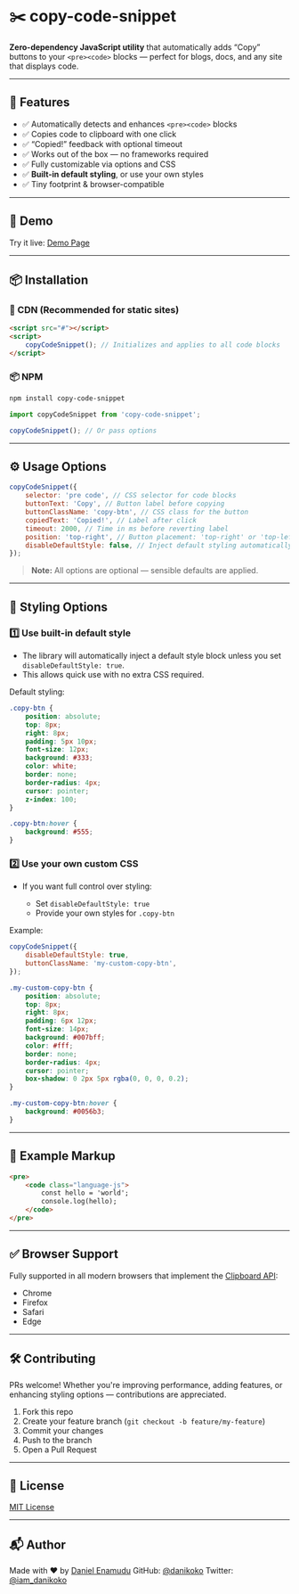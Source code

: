 # ✂️ copy-code-snippet

**Zero-dependency JavaScript utility** that automatically adds “Copy” buttons to your `<pre><code>` blocks — perfect for blogs, docs, and any site that displays code.

---

## 🚀 Features

-   ✅ Automatically detects and enhances `<pre><code>` blocks
-   ✅ Copies code to clipboard with one click
-   ✅ “Copied!” feedback with optional timeout
-   ✅ Works out of the box — no frameworks required
-   ✅ Fully customizable via options and CSS
-   ✅ **Built-in default styling**, or use your own styles
-   ✅ Tiny footprint & browser-compatible

---

## 🧪 Demo

Try it live: [Demo Page](#)

---

## 📦 Installation

### 🔗 CDN (Recommended for static sites)

```html
<script src="#"></script>
<script>
    copyCodeSnippet(); // Initializes and applies to all code blocks
</script>
```

### 📦 NPM

```bash
npm install copy-code-snippet
```

```js
import copyCodeSnippet from 'copy-code-snippet';

copyCodeSnippet(); // Or pass options
```

---

## ⚙️ Usage Options

```js
copyCodeSnippet({
    selector: 'pre code', // CSS selector for code blocks
    buttonText: 'Copy', // Button label before copying
    buttonClassName: 'copy-btn', // CSS class for the button
    copiedText: 'Copied!', // Label after click
    timeout: 2000, // Time in ms before reverting label
    position: 'top-right', // Button placement: 'top-right' or 'top-left'
    disableDefaultStyle: false, // Inject default styling automatically (true = disable)
});
```

> **Note:** All options are optional — sensible defaults are applied.

---

## 🎨 Styling Options

### 1️⃣ Use built-in default style

-   The library will automatically inject a default style block unless you set `disableDefaultStyle: true`.
-   This allows quick use with no extra CSS required.

Default styling:

```css
.copy-btn {
    position: absolute;
    top: 8px;
    right: 8px;
    padding: 5px 10px;
    font-size: 12px;
    background: #333;
    color: white;
    border: none;
    border-radius: 4px;
    cursor: pointer;
    z-index: 100;
}

.copy-btn:hover {
    background: #555;
}
```

### 2️⃣ Use your own custom CSS

-   If you want full control over styling:

    -   Set `disableDefaultStyle: true`
    -   Provide your own styles for `.copy-btn`

Example:

```js
copyCodeSnippet({
    disableDefaultStyle: true,
    buttonClassName: 'my-custom-copy-btn',
});
```

```css
.my-custom-copy-btn {
    position: absolute;
    top: 8px;
    right: 8px;
    padding: 6px 12px;
    font-size: 14px;
    background: #007bff;
    color: #fff;
    border: none;
    border-radius: 4px;
    cursor: pointer;
    box-shadow: 0 2px 5px rgba(0, 0, 0, 0.2);
}

.my-custom-copy-btn:hover {
    background: #0056b3;
}
```

---

## 🧹 Example Markup

```html
<pre>
    <code class="language-js">
        const hello = 'world';
        console.log(hello);
    </code>
</pre>
```

---

## ✅ Browser Support

Fully supported in all modern browsers that implement the [Clipboard API](https://developer.mozilla.org/en-US/docs/Web/API/Clipboard_API):

-   Chrome
-   Firefox
-   Safari
-   Edge

---

## 🛠 Contributing

PRs welcome! Whether you're improving performance, adding features, or enhancing styling options — contributions are appreciated.

1. Fork this repo
2. Create your feature branch (`git checkout -b feature/my-feature`)
3. Commit your changes
4. Push to the branch
5. Open a Pull Request

---

## 📄 License

[MIT License](./LICENSE)

---

## 📬 Author

Made with ❤️ by [Daniel Enamudu](https://danikoko.github.io)
GitHub: [@danikoko](https://github.com/danikoko)
Twitter: [@iam_danikoko](https://twitter.com/iam_danikoko)
